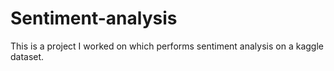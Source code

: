 # Sentiment-analysis
This is a project I worked on which performs sentiment analysis on a kaggle dataset.
